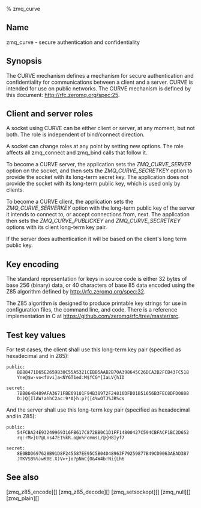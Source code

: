% zmq_curve


Name
----

zmq_curve - secure authentication and confidentiality


Synopsis
--------

The CURVE mechanism defines a mechanism for secure authentication and
confidentiality for communications between a client and a server. CURVE
is intended for use on public networks. The CURVE mechanism is defined
by this document: <http://rfc.zeromq.org/spec:25>.


Client and server roles
-----------------------

A socket using CURVE can be either client or server, at any moment, but
not both. The role is independent of bind/connect direction.

A socket can change roles at any point by setting new options. The role
affects all zmq_connect and zmq_bind calls that follow it.

To become a CURVE server, the application sets the _ZMQ_CURVE_SERVER_ option
on the socket, and then sets the _ZMQ_CURVE_SECRETKEY_ option to provide the
socket with its long-term secret key. The application does not provide the
socket with its long-term public key, which is used only by clients.

To become a CURVE client, the application sets the _ZMQ_CURVE_SERVERKEY_
option with the long-term public key of the server it intends to connect
to, or accept connections from, next. The application then sets the
_ZMQ_CURVE_PUBLICKEY_ and _ZMQ_CURVE_SECRETKEY_ options with its client
long-term key pair.

If the server does authentication it will be based on the client's long
term public key.

Key encoding
------------

The standard representation for keys in source code is either 32 bytes of
base 256 (binary) data, or 40 characters of base 85 data encoded using the
Z85 algorithm defined by <http://rfc.zeromq.org/spec:32>.

The Z85 algorithm is designed to produce printable key strings for use in
configuration files, the command line, and code. There is a reference
implementation in C at <https://github.com/zeromq/rfc/tree/master/src>.


Test key values
---------------

For test cases, the client shall use this long-term key pair (specified
as hexadecimal and in Z85):

~~~
public:
    BB88471D65E2659B30C55A5321CEBB5AAB2B70A398645C26DCA2B2FCB43FC518
    Yne@$w-vo<fVvi]a<NY6T1ed:M$fCG*[IaLV{hID

secret:
    7BB864B489AFA3671FBE69101F94B38972F24816DFB01B51656B3FEC8DFD0888
    D:)Q[IlAW!ahhC2ac:9*A}h:p?([4%wOTJ%JR%cs
~~~

And the server shall use this long-term key pair (specified as hexadecimal
and in Z85):

~~~
public:
    54FCBA24E93249969316FB617C872BB0C1D1FF14800427C594CBFACF1BC2D652
    rq:rM>}U?@Lns47E1%kR.o@n%FcmmsL/@{H8]yf7

secret:
    8E0BDD697628B91D8F245587EE95C5B04D48963F79259877B49CD9063AEAD3B7
    JTKVSB%%)wK0E.X)V>+}o?pNmC{O&4W4b!Ni{Lh6
~~~


See also
--------

[zmq_z85_encode][]
[zmq_z85_decode][]
[zmq_setsockopt][]
[zmq_null][]
[zmq_plain][]
